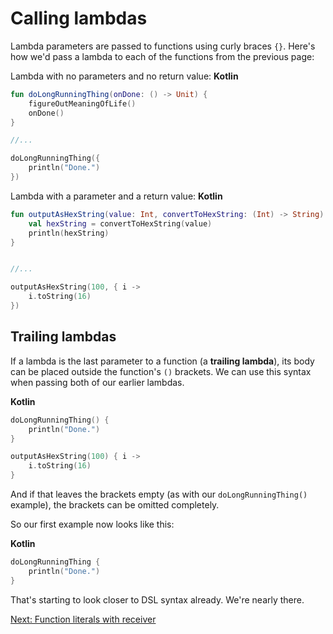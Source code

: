 # Calling lambdas
Lambda parameters are passed to functions using curly braces `{}`. Here's how we'd pass a lambda to each of the functions from the previous page:

Lambda with no parameters and no return value:
**Kotlin**
```kotlin
fun doLongRunningThing(onDone: () -> Unit) {
    figureOutMeaningOfLife()
    onDone()
}

//...

doLongRunningThing({
    println("Done.")
})
```

Lambda with a parameter and a return value:
**Kotlin**
```kotlin
fun outputAsHexString(value: Int, convertToHexString: (Int) -> String) {
    val hexString = convertToHexString(value)
    println(hexString)
}


//...

outputAsHexString(100, { i ->
    i.toString(16)
})
```

## Trailing lambdas
If a lambda is the last parameter to a function (a **trailing lambda**), its body can be placed outside the function's `()` brackets. We can use this syntax when passing both of our earlier lambdas.

**Kotlin**
```kotlin
doLongRunningThing() {
    println("Done.")
}

outputAsHexString(100) { i ->
    i.toString(16)
}
```

 And if that leaves the brackets empty (as with our `doLongRunningThing()` example), the brackets can be omitted completely.

 So our first example now looks like this:

**Kotlin**
```kotlin
doLongRunningThing {
    println("Done.")
}
```

That's starting to look closer to DSL syntax already. We're nearly there.

[Next: Function literals with receiver](05-04-function-literals-with-receiver-part-1.md)

